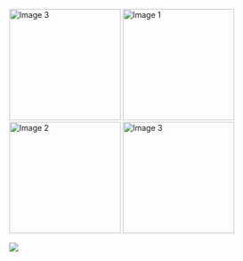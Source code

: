 
<p align="start">
   <img src="https://github.com/pcox3/UI-Animation-Project/blob/49834febfee0a6bb91c5819e50fa08c96d091343/video.gif" alt="Image 3" width="200"/>
  <img src="https://github.com/pcox3/UI-Animation-Project/blob/main/img1.png?raw=true" alt="Image 1" width="200"/>
  <img src="https://github.com/pcox3/UI-Animation-Project/blob/main/img2.png?raw=true" alt="Image 2" width="200"/>
  <img src="https://github.com/pcox3/UI-Animation-Project/blob/main/img3.png?raw=true" alt="Image 3" width="200"/>
</p>

![](https://github.com/pcox3/UI-Animation-Project/blob/49834febfee0a6bb91c5819e50fa08c96d091343/video.gif)
